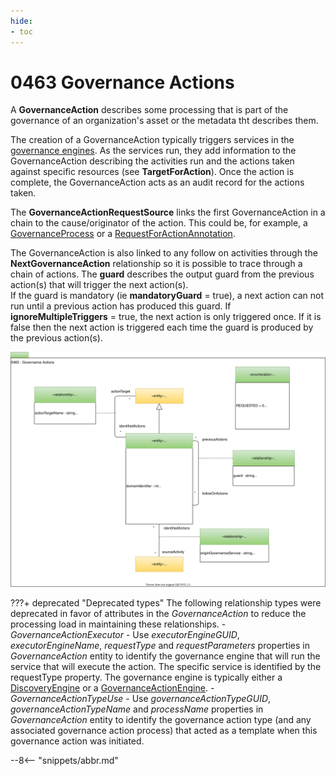 ```yaml
---
hide:
- toc
---
```


<!-- SPDX-License-Identifier: CC-BY-4.0 -->
<!-- Copyright Contributors to the ODPi Egeria project. -->

# 0463 Governance Actions

A **GovernanceAction** describes some processing that is part of the governance
of an organization's asset or the metadata tht describes them.

The creation of a GovernanceAction typically triggers
services in the [governance engines](/concepts/engine-host).
As the services run, they add information to the GovernanceAction describing the
activities run and the actions taken against specific resources (see **TargetForAction**).
Once the action is complete,
the GovernanceAction acts as an audit record for the actions taken.

The **GovernanceActionRequestSource** links the first GovernanceAction
in a chain to the cause/originator of the action.  This could be, for example,
a [GovernanceProcess](/types/4/0430-Technical-Controls) or a
[RequestForActionAnnotation](/types/6/0690-Request-for-Action).

The GovernanceAction is also linked to
any follow on activities through the **NextGovernanceAction**
relationship so it is possible to trace through a chain of actions.
The **guard** describes the output guard from the previous action(s)
that will trigger the next action(s).  
If the guard is mandatory (ie **mandatoryGuard** = true),
a next action can not run until a previous action has produced this guard.
If **ignoreMultipleTriggers** = true, the next action is only triggered once.
If it is false then the next action is triggered each time the guard is produced
by the previous action(s).

![UML](0463-Governance-Actions.svg)

???+ deprecated "Deprecated types"
    The following relationship types were deprecated in favor of attributes in the *GovernanceAction* to reduce the processing load in maintaining these relationships.
    - *GovernanceActionExecutor* - Use *executorEngineGUID*, *executorEngineName*, *requestType* and *requestParameters* properties in *GovernanceAction* entity to identify the governance engine that will run the service that will execute the action.  The specific service is identified by the requestType property.  The governance engine is typically either a [DiscoveryEngine](/types/6/0601-Open-Discovery-Engine) or a [GovernanceActionEngine](/types/4/0461-Governance-Engines).
    - *GovernanceActionTypeUse* - Use *governanceActionTypeGUID*, *governanceActionTypeName* and *processName* properties in *GovernanceAction* entity to identify the governance action type (and any associated governance action process) that acted as a template when this governance action was initiated.
    
--8<-- "snippets/abbr.md"